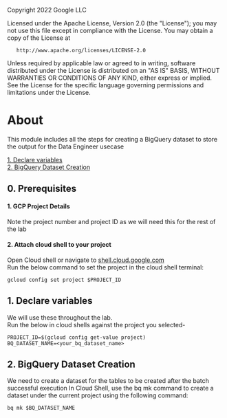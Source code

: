 <!---->
  Copyright 2022 Google LLC
 
  Licensed under the Apache License, Version 2.0 (the "License");
  you may not use this file except in compliance with the License.
  You may obtain a copy of the License at
 
       http://www.apache.org/licenses/LICENSE-2.0
 
  Unless required by applicable law or agreed to in writing, software
  distributed under the License is distributed on an "AS IS" BASIS,
  WITHOUT WARRANTIES OR CONDITIONS OF ANY KIND, either express or implied.
  See the License for the specific language governing permissions and
  limitations under the License.
 <!---->

# About

This module includes all the steps for creating a BigQuery dataset to store the output for the Data Engineer usecase

[1. Declare variables](07-bigquery-dataset-creation-cloud-shell.md#1-declare-variables)<br>
[2. BigQuery Dataset Creation](07-bigquery-dataset-creation-cloud-shell.md#2-bigquery-dataset-creation)<br>


## 0. Prerequisites

#### 1. GCP Project Details

Note the project number and project ID as we will need this for the rest of the lab

#### 2. Attach cloud shell to your project

Open Cloud shell or navigate to [shell.cloud.google.com](https://shell.cloud.google.com) <br>
Run the below command to set the project in the cloud shell terminal:

```
gcloud config set project $PROJECT_ID

```

## 1. Declare variables

We will use these throughout the lab. <br>
Run the below in cloud shells against the project you selected-

```
PROJECT_ID=$(gcloud config get-value project)
BQ_DATASET_NAME=<your_bq_dataset_name>

```

## 2. BigQuery Dataset Creation

We need to create a dataset for the tables to be created after the batch successful execution
In Cloud Shell, use the bq mk command to create a dataset under the current project using the following command:


```
bq mk $BQ_DATASET_NAME
```